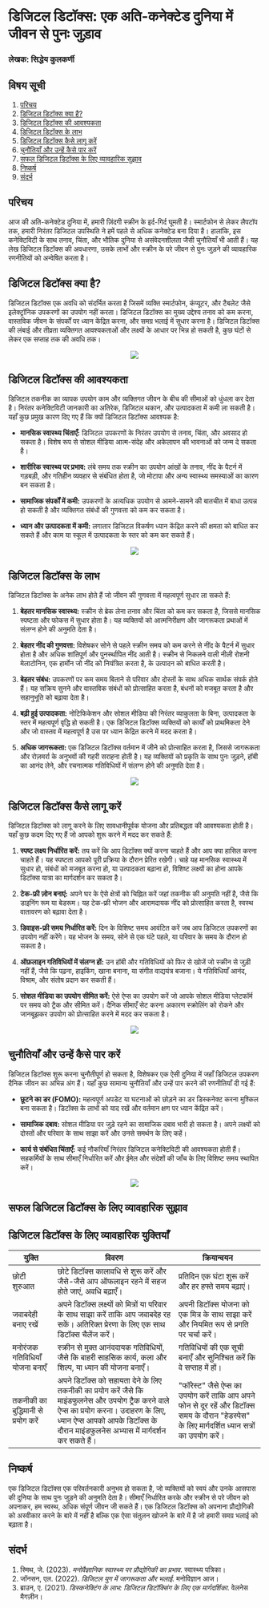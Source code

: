 # डिजिटल डिटॉक्स: एक अति-कनेक्टेड दुनिया में जीवन से पुनः जुड़ाव

### लेखक: सिद्धेय कुलकर्णी

## विषय सूची

1. [परिचय](#परिचय)
2. [डिजिटल डिटॉक्स क्या है?](#डिजिटल-डिटॉक्स-क्या-है)
3. [डिजिटल डिटॉक्स की आवश्यकता](#डिजिटल-डिटॉक्स-की-आवश्यकता)
4. [डिजिटल डिटॉक्स के लाभ](#डिजिटल-डिटॉक्स-के-लाभ)
5. [डिजिटल डिटॉक्स कैसे लागू करें](#डिजिटल-डिटॉक्स-कैसे-लागू-करें)
6. [चुनौतियाँ और उन्हें कैसे पार करें](#चुनौतियाँ-और-उन्हें-कैसे-पार-करें)
7. [सफल डिजिटल डिटॉक्स के लिए व्यावहारिक सुझाव](#सफल-डिजिटल-डिटॉक्स-के-लिए-व्यावहारिक-सुझाव)
8. [निष्कर्ष](#निष्कर्ष)
9. [संदर्भ](#संदर्भ)

## परिचय

आज की अति-कनेक्टेड दुनिया में, हमारी ज़िंदगी स्क्रीन के इर्द-गिर्द घूमती है। स्मार्टफोन से लेकर लैपटॉप तक, हमारी निरंतर डिजिटल उपस्थिति ने हमें पहले से अधिक कनेक्टेड बना दिया है। हालांकि, इस कनेक्टिविटी के साथ तनाव, चिंता, और भौतिक दुनिया से असंवेदनशीलता जैसी चुनौतियाँ भी आती हैं। यह लेख डिजिटल डिटॉक्स की अवधारणा, उसके लाभों और स्क्रीन के परे जीवन से पुनः जुड़ने की व्यावहारिक रणनीतियों को अन्वेषित करता है।

## डिजिटल डिटॉक्स क्या है?

डिजिटल डिटॉक्स एक अवधि को संदर्भित करता है जिसमें व्यक्ति स्मार्टफोन, कंप्यूटर, और टैबलेट जैसे इलेक्ट्रॉनिक उपकरणों का उपयोग नहीं करता। डिजिटल डिटॉक्स का मुख्य उद्देश्य तनाव को कम करना, वास्तविक जीवन के संपर्कों पर ध्यान केंद्रित करना, और समग्र भलाई में सुधार करना है। डिजिटल डिटॉक्स की लंबाई और तीव्रता व्यक्तिगत आवश्यकताओं और लक्ष्यों के आधार पर भिन्न हो सकती है, कुछ घंटों से लेकर एक सप्ताह तक की अवधि तक।

<div align="center">
<img src="https://github.com/user-attachments/assets/64ddd6a7-58cd-46d5-8d94-fd0f9031d473">
</div>

## डिजिटल डिटॉक्स की आवश्यकता

डिजिटल तकनीक का व्यापक उपयोग काम और व्यक्तिगत जीवन के बीच की सीमाओं को धुंधला कर देता है। निरंतर कनेक्टिविटी जानकारी का अतिरेक, डिजिटल थकान, और उत्पादकता में कमी ला सकती है। यहाँ कुछ प्रमुख कारण दिए गए हैं कि क्यों डिजिटल डिटॉक्स आवश्यक है:

- **मानसिक स्वास्थ्य चिंताएँ:** डिजिटल उपकरणों के निरंतर उपयोग से तनाव, चिंता, और अवसाद हो सकता है। विशेष रूप से सोशल मीडिया आत्म-संदेह और अकेलापन की भावनाओं को जन्म दे सकता है।

- **शारीरिक स्वास्थ्य पर प्रभाव:** लंबे समय तक स्क्रीन का उपयोग आंखों के तनाव, नींद के पैटर्न में गड़बड़ी, और गतिहीन व्यवहार से संबंधित होता है, जो मोटापा और अन्य स्वास्थ्य समस्याओं का कारण बन सकता है।

- **सामाजिक संपर्कों में कमी:** उपकरणों के अत्यधिक उपयोग से आमने-सामने की बातचीत में बाधा उत्पन्न हो सकती है और व्यक्तिगत संबंधों की गुणवत्ता को कम कर सकता है।

- **ध्यान और उत्पादकता में कमी:** लगातार डिजिटल विकर्षण ध्यान केंद्रित करने की क्षमता को बाधित कर सकते हैं और काम या स्कूल में उत्पादकता के स्तर को कम कर सकते हैं।

<div align="center">
<img src="https://github.com/user-attachments/assets/5f0044f7-9ef5-4695-9d29-3043aaea3ced">
</div>

## डिजिटल डिटॉक्स के लाभ

डिजिटल डिटॉक्स के अनेक लाभ होते हैं जो जीवन की गुणवत्ता में महत्वपूर्ण सुधार ला सकते हैं:

1. **बेहतर मानसिक स्वास्थ्य:** स्क्रीन से ब्रेक लेना तनाव और चिंता को कम कर सकता है, जिससे मानसिक स्पष्टता और फोकस में सुधार होता है। यह व्यक्तियों को आत्मनिरीक्षण और जागरूकता प्रथाओं में संलग्न होने की अनुमति देता है।

2. **बेहतर नींद की गुणवत्ता:** विशेषकर सोने से पहले स्क्रीन समय को कम करने से नींद के पैटर्न में सुधार होता है और अधिक शांतिपूर्ण और पुनर्स्थापित नींद आती है। स्क्रीन से निकलने वाली नीली रोशनी मेलाटोनिन, एक हार्मोन जो नींद को नियंत्रित करता है, के उत्पादन को बाधित करती है।

3. **बेहतर संबंध:** उपकरणों पर कम समय बिताने से परिवार और दोस्तों के साथ अधिक सार्थक संपर्क होते हैं। यह सक्रिय सुनने और वास्तविक संबंधों को प्रोत्साहित करता है, बंधनों को मजबूत करता है और सहानुभूति को बढ़ावा देता है।

4. **बढ़ी हुई उत्पादकता:** नोटिफिकेशन और सोशल मीडिया की निरंतर व्याकुलता के बिना, उत्पादकता के स्तर में महत्वपूर्ण वृद्धि हो सकती है। एक डिजिटल डिटॉक्स व्यक्तियों को कार्यों को प्राथमिकता देने और जो वास्तव में महत्वपूर्ण है उस पर ध्यान केंद्रित करने में मदद करता है।

5. **अधिक जागरूकता:** एक डिजिटल डिटॉक्स वर्तमान में जीने को प्रोत्साहित करता है, जिससे जागरूकता और रोज़मर्रा के अनुभवों की गहरी सराहना होती है। यह व्यक्तियों को प्रकृति के साथ पुनः जुड़ने, हॉबी का आनंद लेने, और रचनात्मक गतिविधियों में संलग्न होने की अनुमति देता है।

<div align="center">
<img src="https://github.com/user-attachments/assets/b8c48d93-c16a-4b18-84d4-ff1396ffc300">
</div>

## डिजिटल डिटॉक्स कैसे लागू करें

डिजिटल डिटॉक्स को लागू करने के लिए सावधानीपूर्वक योजना और प्रतिबद्धता की आवश्यकता होती है। यहाँ कुछ कदम दिए गए हैं जो आपको शुरू करने में मदद कर सकते हैं:

1. **स्पष्ट लक्ष्य निर्धारित करें:** तय करें कि आप डिटॉक्स क्यों करना चाहते हैं और आप क्या हासिल करना चाहते हैं। यह स्पष्टता आपको पूरी प्रक्रिया के दौरान प्रेरित रखेगी। चाहे यह मानसिक स्वास्थ्य में सुधार हो, संबंधों को मजबूत करना हो, या उत्पादकता बढ़ाना हो, विशिष्ट लक्ष्यों का होना आपके डिटॉक्स यात्रा का मार्गदर्शन कर सकता है।

2. **टेक-फ्री ज़ोन बनाएं:** अपने घर के ऐसे क्षेत्रों को चिह्नित करें जहां तकनीक की अनुमति नहीं है, जैसे कि डाइनिंग रूम या बेडरूम। यह टेक-फ्री भोजन और आरामदायक नींद को प्रोत्साहित करता है, स्वस्थ वातावरण को बढ़ावा देता है।

3. **डिवाइस-फ्री समय निर्धारित करें:** दिन के विशिष्ट समय आवंटित करें जब आप डिजिटल उपकरणों का उपयोग नहीं करेंगे। यह भोजन के समय, सोने से एक घंटे पहले, या परिवार के समय के दौरान हो सकता है।

4. **ऑफ़लाइन गतिविधियों में संलग्न हों:** उन हॉबी और गतिविधियों को फिर से खोजें जो स्क्रीन से जुड़ी नहीं हैं, जैसे कि पढ़ना, हाइकिंग, खाना बनाना, या संगीत वाद्ययंत्र बजाना। ये गतिविधियाँ आनंद, विश्राम, और संतोष प्रदान कर सकती हैं।

5. **सोशल मीडिया का उपयोग सीमित करें:** ऐसे ऐप्स का उपयोग करें जो आपके सोशल मीडिया प्लेटफॉर्म पर समय को ट्रैक और सीमित करें। दैनिक सीमाएँ सेट करना अकारण स्क्रोलिंग को रोकने और जानबूझकर उपयोग को प्रोत्साहित करने में मदद कर सकता है।

<div align="center">
<img src="https://github.com/user-attachments/assets/c6fc22f2-3c55-4499-83bb-89d95828b639">
</div>

## चुनौतियाँ और उन्हें कैसे पार करें

डिजिटल डिटॉक्स शुरू करना चुनौतीपूर्ण हो सकता है, विशेषकर एक ऐसी दुनिया में जहाँ डिजिटल उपकरण दैनिक जीवन का अभिन्न अंग हैं। यहाँ कुछ सामान्य चुनौतियाँ और उन्हें पार करने की रणनीतियाँ दी गई हैं:

- **छूटने का डर (FOMO):** महत्वपूर्ण अपडेट या घटनाओं को छोड़ने का डर डिस्कनेक्ट करना मुश्किल बना सकता है। डिटॉक्स के लाभों को याद रखें और वर्तमान क्षण पर ध्यान केंद्रित करें।

- **सामाजिक दबाव:** सोशल मीडिया पर जुड़े रहने का सामाजिक दबाव भारी हो सकता है। अपने लक्ष्यों को दोस्तों और परिवार के साथ साझा करें और उनसे समर्थन के लिए कहें।

- **कार्य से संबंधित चिंताएँ:** कई नौकरियाँ निरंतर डिजिटल कनेक्टिविटी की आवश्यकता होती हैं। सहकर्मियों के साथ सीमाएँ निर्धारित करें और ईमेल और संदेशों की जाँच के लिए विशिष्ट समय स्थापित करें।

<div align="center">
<img src="https://github.com/user-attachments/assets/bf859997-e7dc-4b9c-ab1b-0dd2e5611071">
</div>

## सफल डिजिटल डिटॉक्स के लिए व्यावहारिक सुझाव

## डिजिटल डिटॉक्स के लिए व्यावहारिक युक्तियाँ

| युक्ति               | विवरण                                                      | क्रियान्वयन                                      |
|---------------------|------------------------------------------------------------|------------------------------------------------|
| छोटी शुरुआत        | छोटे डिटॉक्स कालावधि से शुरू करें और जैसे-जैसे आप ऑफलाइन रहने में सहज होते जाएं, अवधि बढ़ाएँ। | प्रतिदिन एक घंटा शुरू करें और हर हफ्ते समय बढ़ाएं। |
| जवाबदेही बनाए रखें | अपने डिटॉक्स लक्ष्यों को मित्रों या परिवार के साथ साझा करें ताकि आप जवाबदेह रह सकें। अतिरिक्त प्रेरणा के लिए एक साथ डिटॉक्स चैलेंज करें। | अपनी डिटॉक्स योजना को एक मित्र के साथ साझा करें और नियमित रूप से प्रगति पर चर्चा करें। |
| मनोरंजक गतिविधियाँ योजना बनाएँ | स्क्रीन से मुक्त आनंददायक गतिविधियों, जैसे कि बाहरी साहसिक कार्य, कला और शिल्प, या ध्यान की योजना बनाएँ। | गतिविधियों की एक सूची बनाएँ और सुनिश्चित करें कि वे सप्ताह में हों। |
| तकनीकी का बुद्धिमानी से प्रयोग करें | अपने डिटॉक्स को सहायता देने के लिए तकनीकी का प्रयोग करें जैसे कि माइंडफुलनेस और उपयोग ट्रैक करने वाले ऐप्स का प्रयोग करना। उदाहरण के लिए, ध्यान ऐप्स आपको आपके डिटॉक्स के दौरान माइंडफुलनेस अभ्यास में मार्गदर्शन कर सकते हैं। | "फॉरेस्ट" जैसे ऐप्स का उपयोग करें ताकि आप अपने फोन से दूर रहें और डिटॉक्स समय के दौरान "हेडस्पेस" के लिए मार्गदर्शित ध्यान सत्रों का उपयोग करें। |


## निष्कर्ष

एक डिजिटल डिटॉक्स एक परिवर्तनकारी अनुभव हो सकता है, जो व्यक्तियों को स्वयं और उनके आसपास की दुनिया के साथ पुनः जुड़ने की अनुमति देता है। सीमाएँ निर्धारित करके और स्क्रीन से परे जीवन को अपनाकर, हम स्वस्थ, अधिक संपूर्ण जीवन जी सकते हैं। एक डिजिटल डिटॉक्स को अपनाना प्रौद्योगिकी को अस्वीकार करने के बारे में नहीं है बल्कि एक ऐसा संतुलन खोजने के बारे में है जो हमारी समग्र भलाई को बढ़ाता है।

## संदर्भ

1. स्मिथ, जे. (2023). *मनोवैज्ञानिक स्वास्थ्य पर प्रौद्योगिकी का प्रभाव*. स्वास्थ्य पत्रिका।
2. जॉनसन, एल. (2022). *डिजिटल युग में जागरूकता और भलाई*. मनोविज्ञान आज।
3. ब्राउन, ए. (2021). *डिस्कनेक्टिंग के लाभ: डिजिटल डिटॉक्सिंग के लिए एक मार्गदर्शिका*. वेलनेस मैगज़ीन।
